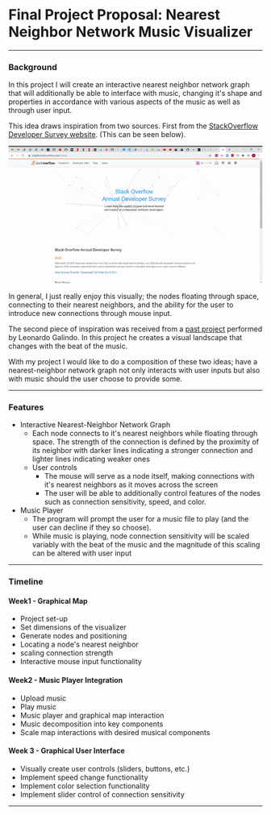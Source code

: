 # Final Project Proposal: Nearest Neighbor Network Music Visualizer
___
### Background
In this project I will create an interactive nearest neighbor network graph that 
will additionally be able to interface with music, changing it's shape and properties
in accordance with various aspects of the music as well as through user input. 

This idea draws inspiration from two sources. First from the [StackOverflow Developer
                                                              Survey website](https://insights.stackoverflow.com/survey/).
 (This can be seen below).

![photo](sample.gif)
 
 In general, I just really enjoy this visually; the nodes floating through space,
 connecting to their nearest neighbors, and the ability for the user to introduce
 new connections through mouse input. 
 
 The second piece of inspiration was received from a [past project](https://github.com/Leundai/Vibing-Audiovisual)
  performed by Leonardo Galindo. In this project he creates a visual landscape that changes
  with the beat of the music. 
  
  With my project I would like to do a composition of these two ideas; have a 
  nearest-neighbor network graph not only interacts with user inputs but also
  with music should the user choose to provide some.
  ___
  
  ### Features
  * Interactive Nearest-Neighbor Network Graph
    * Each node connects to it's nearest neighbors while floating through space.
    The strength of the connection is defined by the proximity of its neighbor with
    darker lines indicating a stronger connection and lighter lines indicating
    weaker ones
    * User controls
        * The mouse will serve as a node itself, making connections with it's nearest
        neighbors as it moves across the screen
        * The user will be able to additionally control features of the nodes such
        as connection sensitivity, speed, and color.
 * Music Player
    * The program will prompt the user for a music file to play (and the user can
    decline if they so choose). 
    * While music is playing, node connection sensitivity will be scaled variably 
    with the beat of the music and the magnitude of this scaling can be altered 
    with user input
  ---
  ### Timeline
  
  #### Week1 - Graphical Map
  * Project set-up
  * Set dimensions of the visualizer
  * Generate nodes and positioning
  * Locating a node's nearest neighbor
  * scaling connection strength
  * Interactive mouse input functionality
  
  #### Week2 - Music Player Integration
  * Upload music
  * Play music
  * Music player and graphical map interaction
  * Music decomposition into key components
  * Scale map interactions with desired musical components
  
  #### Week 3 - Graphical User Interface
  * Visually create user controls (sliders, buttons, etc.)
  * Implement speed change functionality
  * Implement color selection functionality
  * Implement slider control of connection sensitivity
  
  ___
